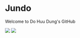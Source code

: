 # Jundo
Welcome to Do Huu Dung's GitHub

![](https://img.shields.io/static/v1?label=Code&message=Python&color=<COLOR>)
![](https://img.shields.io/static/v1?label=Code&message=C/C++&color=<COLOR>)
